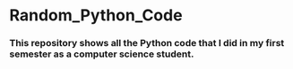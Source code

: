 # Random_Python_Code

### This repository shows all the Python code that I did in my first semester as a computer science student.
